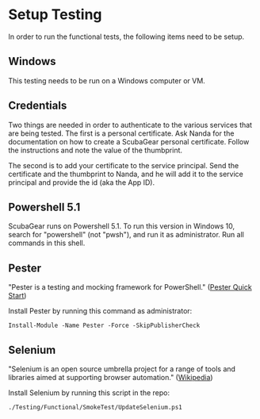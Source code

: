 # Setup Testing

In order to run the functional tests, the following items need to be setup.

## Windows

This testing needs to be run on a Windows computer or VM.

## Credentials

Two things are needed in order to authenticate to the various services that are being tested.  The first is a personal certificate.  Ask Nanda for the documentation on how to create a ScubaGear personal certificate.  Follow the instructions and note the value of the thumbprint.

The second is to add your certificate to the service principal.  Send the certificate and the thumbprint to Nanda, and he will add it to the service principal and provide the id (aka the App ID).

## Powershell 5.1

ScubaGear runs on Powershell 5.1.  To run this version in Windows 10, search for "powershell" (not "pwsh"), and run it as administrator.  Run all commands in this shell.

## Pester

"Pester is a testing and mocking framework for PowerShell." ([Pester Quick Start](https://pester.dev/docs/quick-start))

Install Pester by running this command as administrator:

```
Install-Module -Name Pester -Force -SkipPublisherCheck
```

## Selenium

"Selenium is an open source umbrella project for a range of tools and libraries aimed at supporting browser automation." ([Wikipedia](https://en.wikipedia.org/wiki/Selenium_(software)))

Install Selenium by running this script in the repo:

```
./Testing/Functional/SmokeTest/UpdateSelenium.ps1
```
